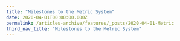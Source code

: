 ```yaml
---
title: "Milestones to the Metric System"
date: 2020-04-01T00:00:00.000Z
permalink: /articles-archive/features/_posts/2020-04-01-Metric
third_nav_title: "Milestones to the Metric System"
---
```


<style>
table { 
	background-color: #e1deea;
	}
.infobox { 
  padding: 20px;
  margin: 20px;
  background: #e1deea
}
</style>